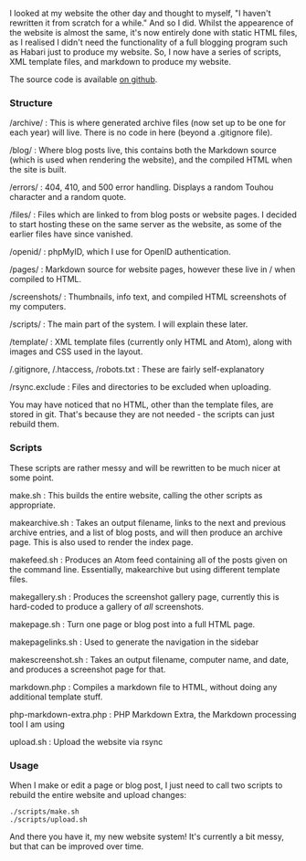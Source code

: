 I looked at my website the other day and thought to myself, "I haven't rewritten it from scratch for a while." And so I did. Whilst the appearence of the website is almost the same, it's now entirely done with static HTML files, as I realised I didn't need the functionality of a full blogging program such as Habari just to produce my website. So, I now have a series of scripts, XML template files, and markdown to produce my website.

The source code is available [on github](https://github.com/Barrucadu/barrucadu.co.uk).

### Structure

/archive/
: This is where generated archive files (now set up to be one for each year) will live. There is no code in here (beyond a .gitignore file).

/blog/
: Where blog posts live, this contains both the Markdown source (which is used when rendering the website), and the compiled HTML when the site is built.

/errors/
: 404, 410, and 500 error handling. Displays a random Touhou character and a random quote.

/files/
: Files which are linked to from blog posts or website pages. I decided to start hosting these on the same server as the website, as some of the earlier files have since vanished.

/openid/
: phpMyID, which I use for OpenID authentication.

/pages/
: Markdown source for website pages, however these live in / when compiled to HTML.

/screenshots/
: Thumbnails, info text, and compiled HTML screenshots of my computers.

/scripts/
: The main part of the system. I will explain these later.

/template/
: XML template files (currently only HTML and Atom), along with images and CSS used in the layout.

/.gitignore, /.htaccess, /robots.txt
: These are fairly self-explanatory

/rsync.exclude
: Files and directories to be excluded when uploading.

You may have noticed that no HTML, other than the template files, are stored in git. That's because they are not needed - the scripts can just rebuild them.

### Scripts

These scripts are rather messy and will be rewritten to be much nicer at some point.

make.sh
: This builds the entire website, calling the other scripts as appropriate.

makearchive.sh
: Takes an output filename, links to the next and previous archive entries, and a list of blog posts, and will then produce an archive page. This is also used to render the index page.

makefeed.sh
: Produces an Atom feed containing all of the posts given on the command line. Essentially, makearchive but using different template files.

makegallery.sh
: Produces the screenshot gallery page, currently this is hard-coded to produce a gallery of *all* screenshots.

makepage.sh
: Turn one page or blog post into a full HTML page.

makepagelinks.sh
: Used to generate the navigation in the sidebar

makescreenshot.sh
: Takes an output filename, computer name, and date, and produces a screenshot page for that.

markdown.php
: Compiles a markdown file to HTML, without doing any additional template stuff.

php-markdown-extra.php
: PHP Markdown Extra, the Markdown processing tool I am using

upload.sh
: Upload the website via rsync

### Usage

When I make or edit a page or blog post, I just need to call two scripts to rebuild the entire website and upload changes:

    ./scripts/make.sh
    ./scripts/upload.sh

And there you have it, my new website system! It's currently a bit messy, but that can be improved over time.


